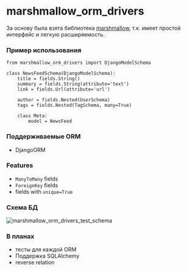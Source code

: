 # marshmallow_orm_drivers
За основу была взята библиотека [marshmallow](https://github.com/marshmallow-code/marshmallow), т.к. имеет простой интерфейс и легкую расширяемость.


### Пример использования
```
from marshmallow_orm_drivers import DjangoModelSchema

class NewsFeedSchema(DjangoModelSchema):
    title = fields.String()
    summary = fields.String(attribute='text')
    link = fields.Url(attribute='url')

    author = fields.Nested(UserSchema)
    tags = fields.Nested(TagSchema, many=True)

    class Meta:
        model = NewsFeed
```

### Поддерживаемые ORM
* DjangoORM

### Features
* `ManyToMany` fields
* `ForeignKey` fields
* fields with `unique=True`

### Схема БД
![marshmallow_orm_drivers_test_schema](https://rawgit.com/sdlm/test_app_for_integration_lib/master/static_files/marshmallow_orm_drivers_test_schema.png)

### В планах
* тесты для каждой ORM
* Поддержка SQLAlchemy
* reverse relation 
